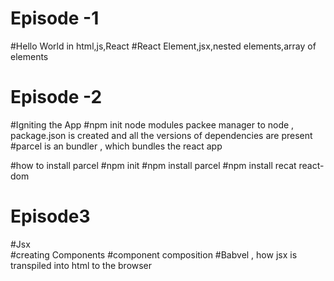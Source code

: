 # Episode -1
#Hello World in html,js,React 
#React Element,jsx,nested elements,array of elements

# Episode -2

#Igniting the App
#npm init node modules packee manager to node , package.json is created and all the versions of dependencies are present 
#parcel is an bundler , which bundles the react app

#how to install parcel 
#npm init
#npm install parcel
#npm  install recat react-dom 


# Episode3

#Jsx  
#creating Components
#component composition 
#Babvel , how jsx is transpiled into html to the browser
